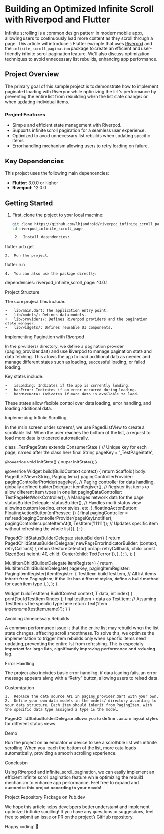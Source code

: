 # Building an Optimized Infinite Scroll with Riverpod and Flutter

Infinite scrolling is a common design pattern in modern mobile apps, allowing users to continuously load more content as they scroll through a page. This article will introduce a Flutter example that uses [Riverpod](https://pub.dev/packages/riverpod) and the `infinite_scroll_pagination` package to create an efficient and user-friendly infinite scroll pagination feature. We’ll also discuss optimization techniques to avoid unnecessary list rebuilds, enhancing app performance.

## Project Overview

The primary goal of this sample project is to demonstrate how to implement paginated loading with Riverpod while optimizing the list's performance by preventing the entire list from rebuilding when the list state changes or when updating individual items.

### Project Features

- Simple and efficient state management with Riverpod.
- Supports infinite scroll pagination for a seamless user experience.
- Optimized to avoid unnecessary list rebuilds when updating specific items.
- Error handling mechanism allowing users to retry loading on failure.

## Key Dependencies

This project uses the following main dependencies:

- **Flutter**: 3.0.0 or higher
- **Riverpod**: ^2.0.0

## Getting Started

1. First, clone the project to your local machine:

   ```bash
   git clone https://github.com/lhjandroid/riverpod_infinite_scroll_page.git
   cd riverpod_infinite_scroll_page

	2.	Install dependencies:

flutter pub get


	3.	Run the project:

flutter run


	4.	You can also use the package directly:

dependencies:
  riverpod_infinite_scroll_page: ^0.0.1



Project Structure

The core project files include:

	•	lib/main.dart: The application entry point.
	•	lib/models/: Defines data models.
	•	lib/providers/: Defines Riverpod providers and the pagination state manager.
	•	lib/widgets/: Defines reusable UI components.

Implementing Pagination with Riverpod

In the providers/ directory, we define a pagination provider (paging_provider.dart) and use Riverpod to manage pagination state and data fetching. This allows the app to load additional data as needed and manage different states such as loading, successful loading, or failed loading.

Key states include:

	•	isLoading: Indicates if the app is currently loading.
	•	hasError: Indicates if an error occurred during loading.
	•	hasMoreData: Indicates if more data is available to load.

These states allow flexible control over data loading, error handling, and loading additional data.

Implementing Infinite Scrolling

In the main screen under screens/, we use PagedListView to create a scrollable list. When the user reaches the bottom of the list, a request to load more data is triggered automatically.

class _TestPageState extends ConsumerState<TestPage> {
  // Unique key for each page, named after the class here
  final String pageKey = '_TestPageState';

  @override
  void initState() {
    super.initState();
  }

  @override
  Widget build(BuildContext context) {
    return Scaffold(
      body: PagedListView<String, PagingItem>(
        pagingControllerProvider: pagingControllerProvider(pageKey), // Paging controller for data handling, globally defined
        builderDelegate: itemRegister(), // Register list items to allow different item types in one list
        pagingDataController: TestPageNetWorkController(), // Manages network data for the page
        statusBuilderDelegate: statusBuilder(), // Handles multi-status view, allowing custom loading, error styles, etc.
      ),
      floatingActionButton: FloatingActionButton(onPressed: () {
        final pagingController =
            ref.read(pagingControllerProvider(pageKey).notifier);
        pagingController.updateItemAt(8, TestItem('11111')); // Updates specific item without refreshing the whole list
      }),
    );
  }

  PagedChildStatusBuilderDelegate<PagingItem> statusBuilder() {
    return PagedChildStatusBuilderDelegate(
      newPageErrorIndicatorBuilder: (context, retryCallback) {
        return GestureDetector(
          onTap: retryCallback,
          child: const SizedBox(
            height: 40,
            child: Center(child: Text('error')),
          ),
        );
      },
    );
  }

  MultiItemChildBuilderDelegate itemRegister() {
    return MultiItemChildBuilderDelegate(
      pageKey,
      pagingItemRegister: PagingItemRegister(
        itemRegister: {
          TestItem: buildTestItem, // All list items inherit from PagingItem; if the list has different styles, define a build method for each item type
        },
      ),
    );
  }

  Widget buildTestItem<T extends PagingItem>(
      BuildContext context, T data, int index) {
    print('buildTestItem $index');
    final testItem = data as TestItem; // Assuming TestItem is the specific type here
    return Text('item $index name${testItem.name}');
  }
}

Avoiding Unnecessary Rebuilds

A common performance issue is that the entire list may rebuild when the list state changes, affecting scroll smoothness. To solve this, we optimize the implementation to trigger item rebuilds only when specific items need updating, preventing the entire list from refreshing. This is especially important for large lists, significantly improving performance and reducing lag.

Error Handling

The project also includes basic error handling. If data loading fails, an error message appears along with a “Retry” button, allowing users to reload data.

Customization

	1.	Replace the data source API in paging_provider.dart with your own.
	2.	Define your own data models in the models/ directory according to your data structure. Each item should inherit from PagingItem, with the specific data type assigned a type in the model.

PagedChildStatusBuilderDelegate allows you to define custom layout styles for different status views.

Demo

Run the project on an emulator or device to see a scrollable list with infinite scrolling. When you reach the bottom of the list, more data loads automatically, providing a smooth scrolling experience.

Conclusion

Using Riverpod and infinite_scroll_pagination, we can easily implement an efficient infinite scroll pagination feature while optimizing the rebuild mechanism to enhance app performance. Feel free to expand and customize this project according to your needs!

Project Repository
Package on Pub.dev

We hope this article helps developers better understand and implement optimized infinite scrolling! If you have any questions or suggestions, feel free to submit an issue or PR on the project’s GitHub repository.

Happy coding! 🎉

